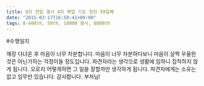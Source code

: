 ```yaml
---
title: 8차 천일 결사 4차 백일 기도 정진 59일째
date: "2015-03-17T16:58:41+09:00"
tags: 8-400th, 59th, 10000 결사, 8000th
---
```


#수행일지

깨장 다녀온 후 마음이 너무 차분합니다. 마음이 너무 차분하다보니 마음이 살짝 우울한것은 아닌가하는 걱정이들 정도입니다. 파견자라는 생각으로 생활에 임하니 집착하지 않게 됩니다. 오로지 어떻게하면 그 일을 잘할까만 생각하게 됩니다. 파견자에게는 소유는 없고 임무만 있습니다. 감사합니다. 부처님!
